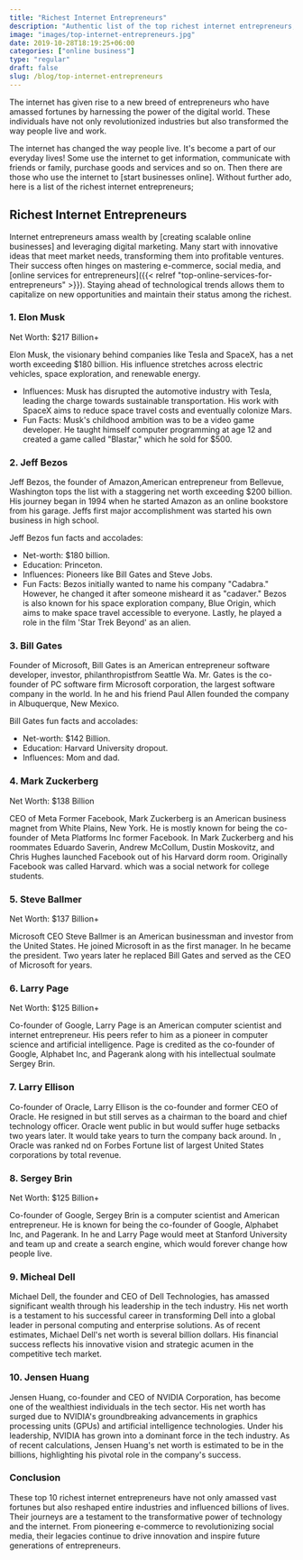 ```yaml
---
title: "Richest Internet Entrepreneurs"
description: "Authentic list of the top richest internet entrepreneurs, their staggering net worth, significant influences on the digital world, and fun facts about their journeys to success."
image: "images/top-internet-entrepreneurs.jpg"
date: 2019-10-28T18:19:25+06:00
categories: ["online business"]
type: "regular"
draft: false
slug: /blog/top-internet-entrepreneurs
---
```


The internet has given rise to a new breed of entrepreneurs who have amassed fortunes by harnessing the power of the digital world. These individuals have not only revolutionized industries but also transformed the way people live and work.

The internet has changed the way people live. It's become a part of our everyday lives! Some use the internet to get information, communicate with friends or family, purchase goods and services and so on. Then there are those who use the internet to [start businesses online]. Without further ado, here is a list of the richest internet entrepreneurs;

## Richest Internet Entrepreneurs

Internet entrepreneurs amass wealth by [creating scalable online businesses] and leveraging digital marketing. Many start with innovative ideas that meet market needs, transforming them into profitable ventures. Their success often hinges on mastering e-commerce, social media, and [online services for entrepreneurs]({{< relref "top-online-services-for-entrepreneurs" >}}). Staying ahead of technological trends allows them to capitalize on new opportunities and maintain their status among the richest.

### 1. Elon Musk

Net Worth: $217 Billion+

Elon Musk, the visionary behind companies like Tesla and SpaceX, has a net worth exceeding $180 billion. His influence stretches across electric vehicles, space exploration, and renewable energy.

* Influences: Musk has disrupted the automotive industry with Tesla, leading the charge towards sustainable transportation. His work with SpaceX aims to reduce space travel costs and eventually colonize Mars.
* Fun Facts: Musk's childhood ambition was to be a video game developer. He taught himself computer programming at age 12 and created a game called "Blastar," which he sold for $500.

### 2. Jeff Bezos

Jeff Bezos, the founder of Amazon,American entrepreneur from Bellevue, Washington tops the list with a staggering net worth exceeding $200 billion. His journey began in 1994 when he started Amazon as an online bookstore from his garage. Jeffs first major accomplishment was started his own business in high school.

Jeff Bezos fun facts and accolades:

* Net-worth: $180 billion.
* Education: Princeton.
* Influences: Pioneers like Bill Gates and Steve Jobs.
* Fun Facts: Bezos initially wanted to name his company "Cadabra." However, he changed it after someone misheard it as "cadaver." Bezos is also known for his space exploration company, Blue Origin, which aims to make space travel accessible to everyone. Lastly, he played a role in the film 'Star Trek Beyond' as an alien.

### 3. Bill Gates

Founder of Microsoft, Bill Gates is an American entrepreneur software developer, investor, philanthropistfrom Seattle Wa. Mr. Gates is the co-founder of PC software firm Microsoft corporation, the largest software company in the world. In he and his friend Paul Allen founded the company in Albuquerque, New Mexico.

Bill Gates fun facts and accolades:

* Net-worth: $142 Billion.
* Education: Harvard University dropout.
* Influences: Mom and dad.

### 4. Mark Zuckerberg

Net Worth: $138 Billion

CEO of Meta Former Facebook, Mark Zuckerberg is an American business magnet from White Plains, New York. He is mostly known for being the co-founder of Meta Platforms Inc former Facebook. In Mark Zuckerberg and his roommates Eduardo Saverin, Andrew McCollum, Dustin Moskovitz, and Chris Hughes launched Facebook out of his Harvard dorm room. Originally Facebook was called Harvard. which was a social network for college students.

### 5. Steve Ballmer

Net Worth: $137 Billion+

Microsoft CEO Steve Ballmer is an American businessman and investor from the United States. He joined Microsoft in as the first manager. In he became the president. Two years later he replaced Bill Gates and served as the CEO of Microsoft for years.

### 6. Larry Page

Net Worth: $125 Billion+

Co-founder of Google, Larry Page is an American computer scientist and internet entrepreneur. His peers refer to him as a pioneer in computer science and artificial intelligence. Page is credited as the co-founder of Google, Alphabet Inc, and Pagerank along with his intellectual soulmate Sergey Brin.

### 7. Larry Ellison

Co-founder of Oracle, Larry Ellison is the co-founder and former CEO of Oracle. He resigned in but still serves as a chairman to the board and chief technology officer. Oracle went public in but would suffer huge setbacks two years later. It would take years to turn the company back around. In , Oracle was ranked nd on Forbes Fortune list of largest United States corporations by total revenue.

### 8. Sergey Brin

Net Worth: $125 Billion+

Co-founder of Google, Sergey Brin is a computer scientist and American entrepreneur. He is known for being the co-founder of Google, Alphabet Inc, and Pagerank. In he and Larry Page would meet at Stanford University and team up and create a search engine, which would forever change how people live.

### 9. Micheal Dell

Michael Dell, the founder and CEO of Dell Technologies, has amassed significant wealth through his leadership in the tech industry. His net worth is a testament to his successful career in transforming Dell into a global leader in personal computing and enterprise solutions. As of recent estimates, Michael Dell's net worth is several billion dollars. His financial success reflects his innovative vision and strategic acumen in the competitive tech market.

### 10. Jensen Huang

Jensen Huang, co-founder and CEO of NVIDIA Corporation, has become one of the wealthiest individuals in the tech sector. His net worth has surged due to NVIDIA's groundbreaking advancements in graphics processing units (GPUs) and artificial intelligence technologies. Under his leadership, NVIDIA has grown into a dominant force in the tech industry. As of recent calculations, Jensen Huang's net worth is estimated to be in the billions, highlighting his pivotal role in the company's success.

### Conclusion

These top 10 richest internet entrepreneurs have not only amassed vast fortunes but also reshaped entire industries and influenced billions of lives. Their journeys are a testament to the transformative power of technology and the internet. From pioneering e-commerce to revolutionizing social media, their legacies continue to drive innovation and inspire future generations of entrepreneurs.
